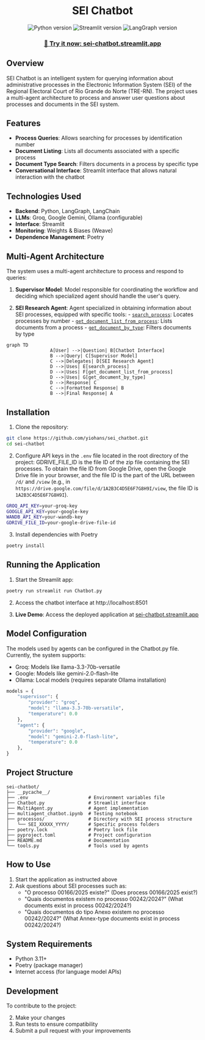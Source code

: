 <h1 align="center">SEI Chatbot</h1> 

<div align="center">
        <img src="https://img.shields.io/badge/Python-3.11+-blue?logo=python" alt="Python version">
        <img src="https://img.shields.io/badge/Streamlit-1.29.0+-green?logo=streamlit" alt="Streamlit version">
        <img src="https://img.shields.io/badge/LangGraph-0.0.20+-orange" alt="LangGraph version">
        <h3><a href="https://sei-chatbot.streamlit.app" target="_blank">🔗 Try it now: sei-chatbot.streamlit.app</a></h3>
</div>

## Overview

SEI Chatbot is an intelligent system for querying information about administrative processes in the Electronic Information System (SEI) of the Regional Electoral Court of Rio Grande do Norte (TRE-RN). The project uses a multi-agent architecture to process and answer user questions about processes and documents in the SEI system.

## Features

- **Process Queries**: Allows searching for processes by identification number
- **Document Listing**: Lists all documents associated with a specific process
- **Document Type Search**: Filters documents in a process by specific type
- **Conversational Interface**: Streamlit interface that allows natural interaction with the chatbot

## Technologies Used

- **Backend**: Python, LangGraph, LangChain
- **LLMs**: Groq, Google Gemini, Ollama (configurable)
- **Interface**: Streamlit
- **Monitoring**: Weights & Biases (Weave)
- **Dependence Management**: Poetry

## Multi-Agent Architecture

The system uses a multi-agent architecture to process and respond to queries:

1. **Supervisor Model**: Model responsible for coordinating the workflow and deciding which specialized agent should handle the user's query.

2. **SEI Research Agent**: Agent specialized in obtaining information about SEI processes, equipped with specific tools:
         - [`search_process`](tools.py): Locates processes by number
         - [`get_document_list_from_process`](tools.py): Lists documents from a process
         - [`get_document_by_type`](tools.py): Filters documents by type

```mermaid
graph TD
                A[User] -->|Question| B[Chatbot Interface]
                B -->|Query| C[Supervisor Model]
                C -->|Delegates| D[SEI Research Agent]
                D -->|Uses| E[search_process]
                D -->|Uses| F[get_document_list_from_process]
                D -->|Uses| G[get_document_by_type]
                D -->|Response| C
                C -->|Formatted Response| B
                B -->|Final Response| A
```
## Installation
1. Clone the repository:
```bash
git clone https://github.com/yiohans/sei_chatbot.git
cd sei-chatbot
```

2. Configure API keys in the `.env` file located in the root directory of the project:
GDRIVE_FILE_ID is the file ID of the zip file containing the SEI processes. To obtain the file ID from Google Drive, open the Google Drive file in your browser, and the file ID is the part of the URL between `/d/` and `/view` (e.g., in `https://drive.google.com/file/d/1A2B3C4D5E6F7G8H9I/view`, the file ID is `1A2B3C4D5E6F7G8H9I`).

```bash
GROQ_API_KEY=your-groq-key
GOOGLE_API_KEY=your-google-key
WANDB_API_KEY=your-wandb-key
GDRIVE_FILE_ID=your-google-drive-file-id
```

3. Install dependencies with Poetry
```bash
poetry install
```
## Running the Application

1. Start the Streamlit app:
```bash
poetry run streamlit run Chatbot.py
```

2. Access the chatbot interface at http://localhost:8501

3. **Live Demo**: Access the deployed application at [sei-chatbot.streamlit.app](https://sei-chatbot.streamlit.app)

## Model Configuration
The models used by agents can be configured in the Chatbot.py file. Currently, the system supports:

- Groq: Models like llama-3.3-70b-versatile
- Google: Models like gemini-2.0-flash-lite
- Ollama: Local models (requires separate Ollama installation)

```python
models = {
    "supervisor": {
        "provider": "groq",
        "model": "llama-3.3-70b-versatile",
        "temperature": 0.0
    },
    "agent": {
        "provider": "google",
        "model": "gemini-2.0-flash-lite",
        "temperature": 0.0
    },
}
```

## Project Structure

```
sei-chatbot/
├── __pycache__/
├── .env                      # Environment variables file
├── Chatbot.py                # Streamlit interface
├── MultiAgent.py             # Agent implementation
├── multiagent_chatbot.ipynb  # Testing notebook
├── processos/                # Directory with SEI process structure
│   └── SEI_XXXXX_YYYY/       # Specific process folders
├── poetry.lock               # Poetry lock file
├── pyproject.toml            # Project configuration
├── README.md                 # Documentation
└── tools.py                  # Tools used by agents
```

## How to Use
1. Start the application as instructed above
2. Ask questions about SEI processes such as:  
    - "O processo 00166/2025 existe?" (Does process 00166/2025 exist?)
    - "Quais documentos existem no processo 00242/2024?" (What documents exist in process 00242/2024?)
    - "Quais documentos do tipo Anexo existem no processo 00242/2024?" (What Annex-type documents exist in process 00242/2024?)

## System Requirements
- Python 3.11+
- Poetry (package manager)
- Internet access (for language model APIs)

## Development
To contribute to the project:

2. Make your changes
3. Run tests to ensure compatibility
4. Submit a pull request with your improvements
